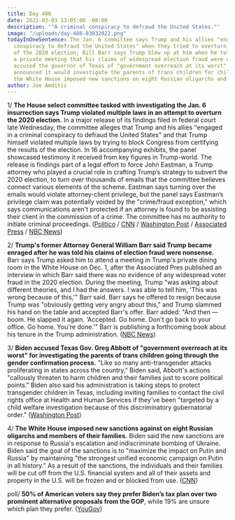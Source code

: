 ```yaml
---
title: Day 408
date: 2022-03-03 13:05:00 -08:00
description: '"A criminal conspiracy to defraud the United States."'
image: "/uploads/day-408-03032022.png"
todayInOneSentence: The Jan. 6 committee says Trump and his allies "engaged in a criminal
  conspiracy to defraud the United States" when they tried to overturn the results
  of the 2020 election; Bill Barr says Trump blew up at him when he told Trump during
  a private meeting that his claims of widespread election fraud were unfounded; Biden
  accused the governor of Texas of "government overreach at its worst" after Texas
  announced it would investigate the parents of trans children for child abuse; and
  the White House imposed new sanctions on eight Russian oligarchs and their families.
author: Joe Amditis
---
```


1/ **The House select committee tasked with investigating the Jan. 6 insurrection says Trump violated multiple laws in an attempt to overturn the 2020 election.** In a major release of its findings filed in federal court late Wednesday, the committee alleges that Trump and his allies "engaged in a criminal conspiracy to defraud the United States" and that Trump himself violated multiple laws by trying to block Congress from certifying the results of the election. In 16 accompanying exhibits, the panel showcased testimony it received from key figures in Trump-world. The release is findings part of a legal effort to force John Eastman, a Trump attorney who played a crucial role in crafting Trump’s strategy to subvert the 2020 election, to turn over thousands of emails that the committee believes connect various elements of the scheme. Eastman says turning over the emails would violate attorney-client privilege, but the panel says Eastman’s privilege claim was potentially voided by the "crime/fraud exception," which says communications aren't protected if an attorney is found to be assisting their client in the commission of a crime. The committee has no authority to initiate criminal proceedings. ([Politico](https://www.politico.com/news/2022/03/02/jan6-trump-obstruction-justice-00013440) / [CNN](https://www.cnn.com/2022/03/02/politics/trump-criminal-conspiracy-defraud-january-6-committee/index.html) / [Washington Post](https://www.washingtonpost.com/politics/2022/03/02/eastman-pence-trump-jan-6/) / [Associated Press](https://apnews.com/article/capitol-siege-crime-donald-trump-united-states-presidential-elections-d6f316446682ea36e85e2fc4e0581a87) / [NBC News](https://www.nbcnews.com/politics/donald-trump/jan-6-panel-argues-trump-was-involved-criminal-conspiracy-overturn-ele-rcna18465))

2/ **Trump's former Attorney General William Barr said Trump became enraged after he was told his claims of election fraud were nonsense.** Barr says Trump asked him to attend a meeting in Trump's private dining room in the White House on Dec. 1, after the Associated Pres published an interview in which Barr said there was no evidence of any widespread voter fraud in the 2020 election. During the meeting, Trump "was asking about different theories, and I had the answers. I was able to tell him, 'This was wrong because of this,'" Barr said. Barr says he offered to resign because Trump was "obviously getting very angry about this," and Trump slammed his hand on the table and accepted Barr's offer. Barr added: "And then — boom. He slapped it again. 'Accepted. Go home. Don't go back to your office. Go home. You're done.'" Barr is publishing a forthcoming book about his tenure in the Trump administration. ([NBC News](https://www.nbcnews.com/politics/donald-trump/former-ag-barr-said-trump-became-enraged-told-election-fraud-claims-no-rcna17750))

3/ **Biden accused Texas Gov. Greg Abbott of "government overreach at its worst" for investigating the parents of trans children going through the gender confirmation process.** "Like so many anti-transgender attacks proliferating in states across the country," Biden said, Abbott's actions "callously threaten to harm children and their families just to score political points." Biden also said his administration is taking steps to protect transgender children in Texas, including inviting families to contact  the civil rights office at Health and Human Services if they've been "targeted by a child welfare investigation because of this discriminatory gubernatorial order." ([Washington Post](https://www.washingtonpost.com/politics/2022/03/03/biden-abbott-children-transgender/))

4/ **The White House imposed new sanctions against on eight Russian oligarchs and members of their families.** Biden said the new sanctions are in response to Russia's escalation and indiscriminate bombing of Ukraine. Biden said the goal of the sanctions is to "maximize the impact on Putin and Russia" by maintaining "the strongest unified economic campaign on Putin in all history." As a result of the sanctions, the individuals and their families will be cut off from the U.S. financial system and all of their assets and property in the U.S. will be frozen and or blocked from use. ([CNN](https://www.cnn.com/2022/03/03/politics/us-sanctions-on-russian-oligarchs/index.html))

poll/ **50% of American voters say they prefer Biden’s tax plan over two prominent alternative proposals from the GOP**, while 19% are unsure which plan they prefer. ([YouGov](https://today.yougov.com/topics/politics/articles-reports/2022/03/01/americans-tax-plan-biden-scott-cawthorn?utm_source=twitter))